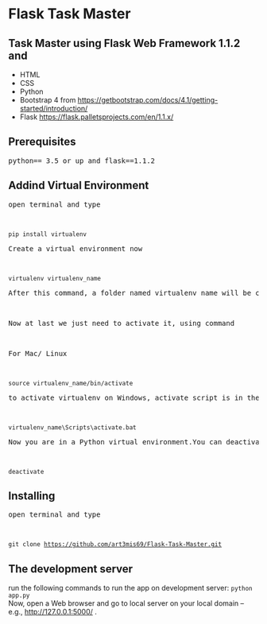 # Flask Task Master
## Task Master using Flask Web Framework 1.1.2 and 
* HTML
* CSS
* Python
* Bootstrap 4 from https://getbootstrap.com/docs/4.1/getting-started/introduction/
* Flask https://flask.palletsprojects.com/en/1.1.x/
## Prerequisites
<pre>python== 3.5 or up and flask==1.1.2</pre>
## Addind Virtual Environment
<pre>open terminal and type</pre><br>
<code>pip install virtualenv</code>
<pre>Create a virtual environment now</pre><br>
<code>virtualenv virtualenv_name</code>
<pre>After this command, a folder named virtualenv_name will be created. You can name anything to it.</pre><br>
<pre>Now at last we just need to activate it, using command</pre><br>
<pre>For Mac/ Linux</pre><br>
<code>source virtualenv_name/bin/activate</code>
<pre>to activate virtualenv on Windows, activate script is in the Scripts folder :</pre><br>
<code>virtualenv_name\Scripts\activate.bat</code>
<pre>Now you are in a Python virtual environment.You can deactivate using</pre><br>
<code>deactivate</code>
## Installing
<pre>open terminal and type</pre><br>
<code>git clone  https://github.com/art3mis69/Flask-Task-Master.git</code><br>

## The development server
run the following commands to run the app on development server:
<code>python app.py</code><br>
Now, open a Web browser and go to local server on your local domain – e.g., http://127.0.0.1:5000/ .

